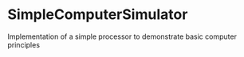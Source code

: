# SimpleComputerSimulator
Implementation of a simple processor to demonstrate basic computer principles
